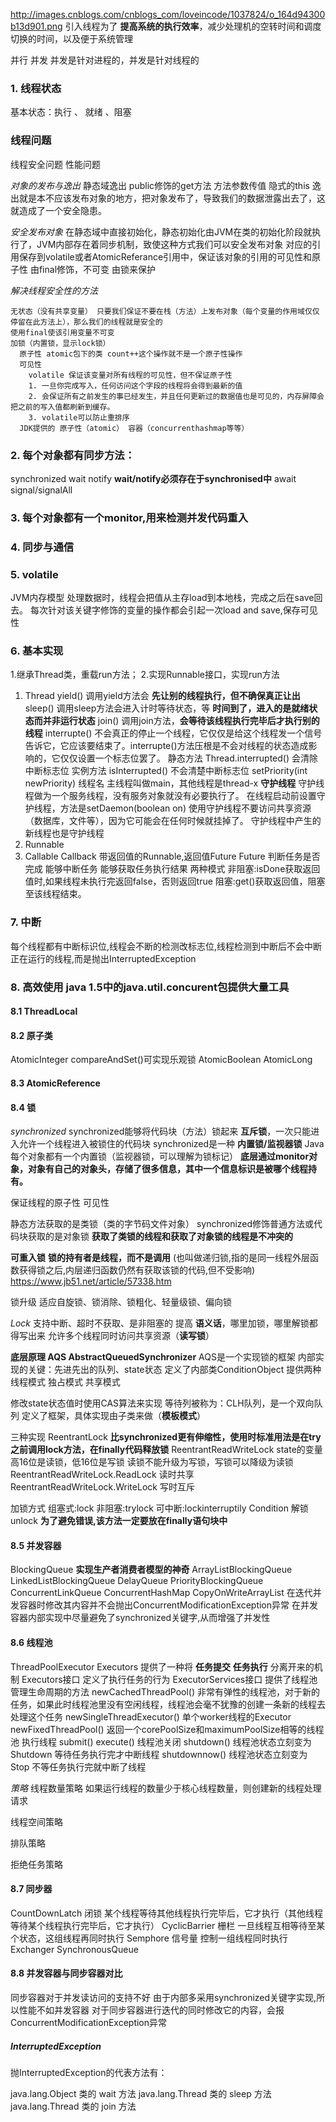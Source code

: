 http://images.cnblogs.com/cnblogs_com/loveincode/1037824/o_164d94300b13d901.png
引入线程为了 **提高系统的执行效率**，减少处理机的空转时间和调度切换的时间，以及便于系统管理

并行
并发
并发是针对进程的，并发是针对线程的
### 1. 线程状态
  基本状态：执行 、 就绪 、阻塞

### 线程问题
  线程安全问题
  性能问题

  *对象的发布与逸出*
    静态域逸出
    public修饰的get方法
    方法参数传值
    隐式的this
    逸出就是本不应该发布对象的地方，把对象发布了，导致我们的数据泄露出去了，这就造成了一个安全隐患。

  *安全发布对象*
    在静态域中直接初始化，静态初始化由JVM在类的初始化阶段就执行了，JVM内部存在着同步机制，致使这种方式我们可以安全发布对象
    对应的引用保存到volatile或者AtomicReferance引用中，保证该对象的引用的可见性和原子性
    由final修饰，不可变
    由锁来保护

  *解决线程安全性的方法*

    无状态（没有共享变量） 只要我们保证不要在栈（方法）上发布对象（每个变量的作用域仅仅停留在此方法上），那么我们的线程就是安全的
    使用final使该引用变量不可变
    加锁（内置锁，显示lock锁）
      原子性 atomic包下的类 count++这个操作就不是一个原子性操作
      可见性
        volatile 保证该变量对所有线程的可见性，但不保证原子性
        1. 一旦你完成写入，任何访问这个字段的线程将会得到最新的值
        2. 会保证所有之前发生的事已经发生，并且任何更新过的数据值也是可见的，内存屏障会把之前的写入值都刷新到缓存。
        3. volatile可以防止重排序
      JDK提供的 原子性（atomic） 容器（concurrenthashmap等等）

### 2. 每个对象都有同步方法：
synchronized
wait
notify  **wait/notify必须存在于synchronised中**
await
signal/signalAll
### 3. 每个对象都有一个monitor,用来检测并发代码重入
### 4. 同步与通信
### 5. volatile
JVM内存模型
处理数据时，线程会把值从主存load到本地栈，完成之后在save回去。
每次针对该关键字修饰的变量的操作都会引起一次load and save,保存可见性
### 6. 基本实现
1.继承Thread类，重载run方法；
2.实现Runnable接口，实现run方法
1. Thread
  yield() 调用yield方法会 **先让别的线程执行，但不确保真正让出**
  sleep() 调用sleep方法会进入计时等待状态，等 **时间到了，进入的是就绪状态而并非运行状态**
  join()  调用join方法，**会等待该线程执行完毕后才执行别的线程**
  interrupte() 不会真正的停止一个线程，它仅仅是给这个线程发一个信号告诉它，它应该要结束了。interrupte()方法压根是不会对线程的状态造成影响的，它仅仅设置一个标志位罢了。
  静态方法 Thread.interrupted() 会清除中断标志位
  实例方法 isInterrupted() 不会清楚中断标志位
  setPriority(int newPriority)
  线程名 主线程叫做main，其他线程是thread-x
  **守护线程**  守护线程做为一个服务线程，没有服务对象就没有必要执行了。
    在线程启动前设置守护线程，方法是setDaemon(boolean on)
    使用守护线程不要访问共享资源（数据库，文件等），因为它可能会在任何时候就挂掉了。
    守护线程中产生的新线程也是守护线程
2. Runnable
3. Callable Callback
  带返回值的Runnable,返回值Future
  Future
    判断任务是否完成
    能够中断任务
    能够获取任务执行结果
  两种模式
    非阻塞:isDone获取返回值时,如果线程未执行完返回false，否则返回true
    阻塞:get()获取返回值，阻塞至该线程结束。
### 7. 中断
每个线程都有中断标识位,线程会不断的检测改标志位,线程检测到中断后不会中断正在运行的线程,而是抛出InterruptedException
### 8. 高效使用 java 1.5中的java.util.concurent包提供大量工具
#### 8.1 ThreadLocal
#### 8.2 原子类
AtomicInteger compareAndSet()可实现乐观锁
AtomicBoolean
AtomicLong
#### 8.3 AtomicReference
#### 8.4 锁
  *synchronized*
  synchronized能够将代码块（方法）锁起来
  **互斥锁**，一次只能进入允许一个线程进入被锁住的代码块
  synchronized是一种 **内置锁/监视器锁**  Java每个对象都有一个内置锁（监视器锁，可以理解为锁标记）
  **底层通过monitor对象，对象有自己的对象头，存储了很多信息，其中一个信息标识是被哪个线程持有。**

  保证线程的原子性
  可见性

  静态方法获取的是类锁（类的字节码文件对象）
  synchronized修饰普通方法或代码块获取的是对象锁
  **获取了类锁的线程和获取了对象锁的线程是不冲突的**

  **可重入锁**  **锁的持有者是线程，而不是调用** (也叫做递归锁,指的是同一线程外层函数获得锁之后,内层递归函数仍然有获取该锁的代码,但不受影响) https://www.jb51.net/article/57338.htm

  锁升级 适应自旋锁、锁消除、锁粗化、轻量级锁、偏向锁

  *Lock*
  支持中断、超时不获取、是非阻塞的
  提高 **语义话**，哪里加锁，哪里解锁都得写出来
  允许多个线程同时访问共享资源（**读写锁**）

  **底层原理 AQS AbstractQueuedSynchronizer**
  AQS是一个实现锁的框架
  内部实现的关键：先进先出的队列、state状态
  定义了内部类ConditionObject
  提供两种线程模式  独占模式 共享模式

  修改state状态值时使用CAS算法来实现
  等待列被称为：CLH队列，是一个双向队列
  定义了框架，具体实现由子类来做（**模板模式**）

  三种实现
    ReentrantLock **比synchronized更有伸缩性，使用时标准用法是在try之前调用lock方法，在finally代码释放锁**
    ReentrantReadWriteLock state的变量高16位是读锁，低16位是写锁 读锁不能升级为写锁，写锁可以降级为读锁
    ReentrantReadWriteLock.ReadLock 读时共享
    ReentrantReadWriteLock.WriteLock 写时互斥

  加锁方式
    组塞式:lock
    非阻塞:trylock
    可中断:lockinterruptily
  Condition
  解锁unlock  **为了避免错误,该方法一定要放在finally语句块中**
#### 8.5 并发容器
  BlockingQueue **实现生产者消费者模型的神奇**
    ArrayListBlockingQueue
    LinkedListBlockingQueue
    DelayQueue
    PriorityBlockingQueue
  ConcurrentLinkQueue
  ConcurrentHashMap
  CopyOnWriteArrayList
  在迭代并发容器时修改其内容并不会抛出ConcurrentModificationException异常
  在并发容器内部实现中尽量避免了synchronized关键字,从而增强了并发性
#### 8.6 线程池
  ThreadPoolExecutor
  Executors 提供了一种将 **任务提交** **任务执行** 分离开来的机制
  Executors接口 定义了执行任务的行为
  ExecutorServices接口 提供了线程池管理生命周期的方法
    newCachedThreadPool() 非常有弹性的线程池，对于新的任务，如果此时线程池里没有空闲线程，线程池会毫不犹豫的创建一条新的线程去处理这个任务
    newSingleThreadExecutor() 单个worker线程的Executor
    newFixedThreadPool() 返回一个corePoolSize和maximumPoolSize相等的线程池
  执行线程
    submit()
    execute()
  线程池关闭
    shutdown() 线程池状态立刻变为Shutdown 等待任务执行完才中断线程
    shutdownnow() 线程池状态立刻变为Stop 不等任务执行完就中断了线程

  *策略*
  线程数量策略
    如果运行线程的数量少于核心线程数量，则创建新的线程处理请求

  线程空间策略

  排队策略

  拒绝任务策略

#### 8.7 同步器
  CountDownLatch 闭锁 某个线程等待其他线程执行完毕后，它才执行（其他线程等待某个线程执行完毕后，它才执行）
  CyclicBarrier 栅栏 一旦线程互相等待至某个状态，这组线程再同时执行
  Semphore 信号量 控制一组线程同时执行
  Exchanger
  SynchronousQueue
#### 8.8 并发容器与同步容器对比
同步容器对于并发读访问的支持不好
由于内部多采用synchronized关键字实现,所以性能不如并发容器
对于同步容器进行迭代的同时修改它的内容，会报ConcurrentModificationException异常



##### InterruptedException
抛InterruptedException的代表方法有：

java.lang.Object 类的 wait 方法
java.lang.Thread 类的 sleep 方法
java.lang.Thread 类的 join 方法
